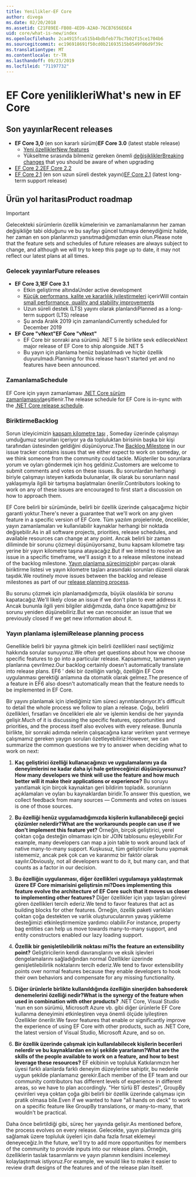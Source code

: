 ```yaml
---
title: Yenilikler-EF Core
author: divega
ms.date: 02/20/2018
ms.assetid: C21F89EE-FB08-4ED9-A2A0-76CB7656E6E4
uid: core/what-is-new/index
ms.openlocfilehash: 2ca4915fca515b4bdbfeb77bc7b02f15ce1704b6
ms.sourcegitcommit: ec196918691f50cd0b21693515b0549f06d9f39c
ms.translationtype: MT
ms.contentlocale: tr-TR
ms.lasthandoff: 09/23/2019
ms.locfileid: "71197732"
---
```

# <a name="whats-new-in-ef-core"></a><span data-ttu-id="d5356-102">EF Core yenilikleri</span><span class="sxs-lookup"><span data-stu-id="d5356-102">What's new in EF Core</span></span>

## <a name="recent-releases"></a><span data-ttu-id="d5356-103">Son yayınlar</span><span class="sxs-lookup"><span data-stu-id="d5356-103">Recent releases</span></span>

- <span data-ttu-id="d5356-104">**EF Core 3,0** (en son kararlı sürüm)</span><span class="sxs-lookup"><span data-stu-id="d5356-104">**EF Core 3.0** (latest stable release)</span></span> 
  - [<span data-ttu-id="d5356-105">Yeni özellikler</span><span class="sxs-lookup"><span data-stu-id="d5356-105">New features</span></span>](xref:core/what-is-new/ef-core-3.0/index) 
  - <span data-ttu-id="d5356-106">Yükseltme sırasında bilmeniz gereken önemli [değişiklikler](xref:core/what-is-new/ef-core-3.0/breaking-changes)</span><span class="sxs-lookup"><span data-stu-id="d5356-106">[Breaking changes](xref:core/what-is-new/ef-core-3.0/breaking-changes) that you should be aware of when upgrading</span></span>
- [<span data-ttu-id="d5356-107">EF Core 2.2</span><span class="sxs-lookup"><span data-stu-id="d5356-107">EF Core 2.2</span></span>](xref:core/what-is-new/ef-core-2.2)
- <span data-ttu-id="d5356-108">[EF Core 2,1](xref:core/what-is-new/ef-core-2.1) (en son uzun süreli destek yayını)</span><span class="sxs-lookup"><span data-stu-id="d5356-108">[EF Core 2.1](xref:core/what-is-new/ef-core-2.1) (latest long-term support release)</span></span>

## <a name="product-roadmap"></a><span data-ttu-id="d5356-109">Ürün yol haritası</span><span class="sxs-lookup"><span data-stu-id="d5356-109">Product roadmap</span></span>

> [!IMPORTANT]
> <span data-ttu-id="d5356-110">Gelecekteki sürümlerin özellik kümelerinin ve zamanlamalarının her zaman değişikliğe tabi olduğunu ve bu sayfayı güncel tutmaya deneydiğimiz halde, her zaman en son planlarımızı yansıtmadığımızdan emin olun.</span><span class="sxs-lookup"><span data-stu-id="d5356-110">Please note that the feature sets and schedules of future releases are always subject to change, and although we will try to keep this page up to date, it may not reflect our latest plans at all times.</span></span>

### <a name="future-releases"></a><span data-ttu-id="d5356-111">Gelecek yayınlar</span><span class="sxs-lookup"><span data-stu-id="d5356-111">Future releases</span></span>

- <span data-ttu-id="d5356-112">**EF Core 3,1**</span><span class="sxs-lookup"><span data-stu-id="d5356-112">**EF Core 3.1**</span></span>  
  - <span data-ttu-id="d5356-113">Etkin geliştirme altında</span><span class="sxs-lookup"><span data-stu-id="d5356-113">Under active development</span></span>
  - <span data-ttu-id="d5356-114">[Küçük performans, kalite ve kararlılık iyileştirmeleri](https://github.com/aspnet/EntityFrameworkCore/issues?q=is%3Aopen+is%3Aissue+milestone%3A3.1.0+sort%3Areactions-desc) içerir</span><span class="sxs-lookup"><span data-stu-id="d5356-114">Will contain [small performance, quality and stability improvements](https://github.com/aspnet/EntityFrameworkCore/issues?q=is%3Aopen+is%3Aissue+milestone%3A3.1.0+sort%3Areactions-desc)</span></span>
  - <span data-ttu-id="d5356-115">Uzun süreli destek (LTS) yayını olarak planlandı</span><span class="sxs-lookup"><span data-stu-id="d5356-115">Planned as a long-term support (LTS) release</span></span>
  - <span data-ttu-id="d5356-116">Şu anda Aralık 2019 için zamanlandı</span><span class="sxs-lookup"><span data-stu-id="d5356-116">Currently scheduled for December 2019</span></span>
- <span data-ttu-id="d5356-117">**EF Core "vNext"**</span><span class="sxs-lookup"><span data-stu-id="d5356-117">**EF Core "vNext"**</span></span>   
  - <span data-ttu-id="d5356-118">EF Core bir sonraki ana sürümü .NET 5 ile birlikte sevk edilecek</span><span class="sxs-lookup"><span data-stu-id="d5356-118">Next major release of EF Core to ship alongside .NET 5</span></span>
  - <span data-ttu-id="d5356-119">Bu yayın için planlama henüz başlatılmadı ve hiçbir özellik duyurulmadı.</span><span class="sxs-lookup"><span data-stu-id="d5356-119">Planning for this release hasn't started yet and no features have been announced.</span></span>  

### <a name="schedule"></a><span data-ttu-id="d5356-120">Zamanlama</span><span class="sxs-lookup"><span data-stu-id="d5356-120">Schedule</span></span>

<span data-ttu-id="d5356-121">EF Core için yayın zamanlaması [.NET Core sürüm zamanlamasıyla](https://github.com/dotnet/core/blob/master/roadmap.md)eşitlenir.</span><span class="sxs-lookup"><span data-stu-id="d5356-121">The release schedule for EF Core is in-sync with the [.NET Core release schedule](https://github.com/dotnet/core/blob/master/roadmap.md).</span></span>

### <a name="backlog"></a><span data-ttu-id="d5356-122">Biriktirme</span><span class="sxs-lookup"><span data-stu-id="d5356-122">Backlog</span></span>

<span data-ttu-id="d5356-123">Sorun izleyicimizin [kapsam kilometre taşı](https://github.com/aspnet/EntityFrameworkCore/issues?q=is%3Aopen+is%3Aissue+milestone%3ABacklog+sort%3Areactions-%2B1-desc) , Someday üzerinde çalışmayı umduğumuz sorunları içeriyor ya da topluluktan birisinin başka bir kişi tarafından üstesinden geldiğini düşünüyoruz.</span><span class="sxs-lookup"><span data-stu-id="d5356-123">The [Backlog Milestone](https://github.com/aspnet/EntityFrameworkCore/issues?q=is%3Aopen+is%3Aissue+milestone%3ABacklog+sort%3Areactions-%2B1-desc) in our issue tracker contains issues that we either expect to work on someday, or we think someone from the community could tackle.</span></span>
<span data-ttu-id="d5356-124">Müşteriler bu sorunlara yorum ve oyları göndermek için hoş geldiniz.</span><span class="sxs-lookup"><span data-stu-id="d5356-124">Customers are welcome to submit comments and votes on these issues.</span></span>
<span data-ttu-id="d5356-125">Bu sorunlardan herhangi biriyle çalışmayı isteyen katkıda bulunanlar, ilk olarak bu sorunların nasıl yaklaşımıyla ilgili bir tartışma başlatmaları önerilir.</span><span class="sxs-lookup"><span data-stu-id="d5356-125">Contributors looking to work on any of these issues are encouraged to first start a discussion on how to approach them.</span></span>

<span data-ttu-id="d5356-126">EF Core belirli bir sürümünde, belirli bir özellik üzerinde çalışacağımız hiçbir garanti yoktur.</span><span class="sxs-lookup"><span data-stu-id="d5356-126">There's never a guarantee that we'll work on any given feature in a specific version of EF Core.</span></span>
<span data-ttu-id="d5356-127">Tüm yazılım projelerinde, öncelikler, yayın zamanlamaları ve kullanılabilir kaynaklar herhangi bir noktada değişebilir.</span><span class="sxs-lookup"><span data-stu-id="d5356-127">As in all software projects, priorities, release schedules, and available resources can change at any point.</span></span>
<span data-ttu-id="d5356-128">Ancak belirli bir zaman diliminde bir sorunu çözmeyi düşünüyorsanız, bunu kapsam kilometre taşı yerine bir yayın kilometre taşına atayacağız.</span><span class="sxs-lookup"><span data-stu-id="d5356-128">But if we intend to resolve an issue in a specific timeframe, we'll assign it to a release milestone instead of the backlog milestone.</span></span>
<span data-ttu-id="d5356-129">[Yayın planlama sürecimizin](#release-planning-process)bir parçası olarak biriktirme listesi ve yayın kilometre taşları arasındaki sorunları düzenli olarak taşıdık.</span><span class="sxs-lookup"><span data-stu-id="d5356-129">We routinely move issues between the backlog and release milestones as part of our [release planning process](#release-planning-process).</span></span>

<span data-ttu-id="d5356-130">Bu sorunu çözmek için planlamadığımızda, büyük olasılıkla bir sorunu kapatacağız.</span><span class="sxs-lookup"><span data-stu-id="d5356-130">We'll likely close an issue if we don't plan to ever address it.</span></span>
<span data-ttu-id="d5356-131">Ancak bununla ilgili yeni bilgiler aldığımızda, daha önce kapattığınız bir sorunu yeniden düşünebiliriz.</span><span class="sxs-lookup"><span data-stu-id="d5356-131">But we can reconsider an issue that we previously closed if we get new information about it.</span></span>

### <a name="release-planning-process"></a><span data-ttu-id="d5356-132">Yayın planlama işlemi</span><span class="sxs-lookup"><span data-stu-id="d5356-132">Release planning process</span></span>

<span data-ttu-id="d5356-133">Genellikle belirli bir yayına gitmek için belirli özellikleri nasıl seçtiğimiz hakkında sorular sunuyoruz.</span><span class="sxs-lookup"><span data-stu-id="d5356-133">We often get questions about how we choose specific features to go into a particular release.</span></span>
<span data-ttu-id="d5356-134">Kapsamımız, tamamen yayın planlarına çevrilmez.</span><span class="sxs-lookup"><span data-stu-id="d5356-134">Our backlog certainly doesn't automatically translate into release plans.</span></span>
<span data-ttu-id="d5356-135">EF6 ' deki bir özelliğin varlığı, özelliğin EF Core uygulanması gerektiği anlamına da otomatik olarak gelmez.</span><span class="sxs-lookup"><span data-stu-id="d5356-135">The presence of a feature in EF6 also doesn't automatically mean that the feature needs to be implemented in EF Core.</span></span>

<span data-ttu-id="d5356-136">Bir yayını planlamak için izlediğimiz tüm süreci ayrıntılandırıyor.</span><span class="sxs-lookup"><span data-stu-id="d5356-136">It's difficult to detail the whole process we follow to plan a release.</span></span>
<span data-ttu-id="d5356-137">Çoğu, belirli özellikleri, fırsatları ve öncelikleri ele alır ve işlemin kendisi de her yayında gelişir.</span><span class="sxs-lookup"><span data-stu-id="d5356-137">Much of it is discussing the specific features, opportunities and priorities, and the process itself also evolves with every release.</span></span>
<span data-ttu-id="d5356-138">Bununla birlikte, bir sonraki adımda nelerin çalışacağına karar verirken yanıt vermeye çalışmamız gereken yaygın soruları özetleyebiliriz:</span><span class="sxs-lookup"><span data-stu-id="d5356-138">However, we can summarize the common questions we try to answer when deciding what to work on next:</span></span>

1. <span data-ttu-id="d5356-139">**Kaç geliştirici özelliği kullanacağınızı ve uygulamalarını ya da deneyimlerini ne kadar daha iyi hale getireceğinizi düşünüyorsunuz?**</span><span class="sxs-lookup"><span data-stu-id="d5356-139">**How many developers we think will use the feature and how much better will it make their applications or experience?**</span></span> <span data-ttu-id="d5356-140">Bu soruyu yanıtlamak için birçok kaynaktan geri bildirim topladık. sorunların açıklamaları ve oyları bu kaynaklardan biridir.</span><span class="sxs-lookup"><span data-stu-id="d5356-140">To answer this question, we collect feedback from many sources — Comments and votes on issues is one of those sources.</span></span>

2. <span data-ttu-id="d5356-141">**Bu özelliği henüz uygulamadığımızda kişilerin kullanabileceği geçici çözümler nelerdir?**</span><span class="sxs-lookup"><span data-stu-id="d5356-141">**What are the workarounds people can use if we don't implement this feature yet?**</span></span> <span data-ttu-id="d5356-142">Örneğin, birçok geliştirici, yerel çoktan çoğa desteğin olmaması için bir JOIN tablosunu eşleyebilir.</span><span class="sxs-lookup"><span data-stu-id="d5356-142">For example, many developers can map a join table to work around lack of native many-to-many support.</span></span> <span data-ttu-id="d5356-143">Kuşkusuz, tüm geliştiriciler bunu yapmak istememiz, ancak pek çok can ve kararımız bir faktör olarak sayılır.</span><span class="sxs-lookup"><span data-stu-id="d5356-143">Obviously, not all developers want to do it, but many can, and that counts as a factor in our decision.</span></span>

3. <span data-ttu-id="d5356-144">**Bu özelliğin uygulanması, diğer özellikleri uygulamaya yaklaştırmak üzere EF Core mimarisini geliştirsin mi?**</span><span class="sxs-lookup"><span data-stu-id="d5356-144">**Does implementing this feature evolve the architecture of EF Core such that it moves us closer to implementing other features?**</span></span> <span data-ttu-id="d5356-145">Diğer özellikler için yapı taşları görevi gören özellikleri tercih ederiz.</span><span class="sxs-lookup"><span data-stu-id="d5356-145">We tend to favor features that act as building blocks for other features.</span></span> <span data-ttu-id="d5356-146">Örneğin, özellik paketi varlıkları çoktan çoğa destekten ve varlık oluşturucularının yavaş yükleme desteğimizi etkinleştirmemize yardımcı olabilir.</span><span class="sxs-lookup"><span data-stu-id="d5356-146">For instance, property bag entities can help us move towards many-to-many support, and entity constructors enabled our lazy loading support.</span></span>

4. <span data-ttu-id="d5356-147">**Özellik bir genişletilebilirlik noktası mi?**</span><span class="sxs-lookup"><span data-stu-id="d5356-147">**Is the feature an extensibility point?**</span></span> <span data-ttu-id="d5356-148">Geliştiricilerin kendi davranışlarını ve eksik işlevleri dengelamalarını sağladığından normal Özellikler üzerinde genişletilebilirlik noktalarını tercih ederiz.</span><span class="sxs-lookup"><span data-stu-id="d5356-148">We tend to favor extensibility points over normal features because they enable developers to hook their own behaviors and compensate for any missing functionality.</span></span>

5. <span data-ttu-id="d5356-149">**Diğer ürünlerle birlikte kullanıldığında özelliğin sinerjiden bahsederek denemelerini özelliği nedir?**</span><span class="sxs-lookup"><span data-stu-id="d5356-149">**What is the synergy of the feature when used in combination with other products?**</span></span> <span data-ttu-id="d5356-150">.NET Core, Visual Studio 'nun en son sürümü, Microsoft Azure vb. gibi diğer ürünlerle EF Core kullanma deneyimini etkinleştiren veya önemli ölçüde iyileştiren Özellikler önerilir.</span><span class="sxs-lookup"><span data-stu-id="d5356-150">We favor features that enable or significantly improve the experience of using EF Core with other products, such as .NET Core, the latest version of Visual Studio, Microsoft Azure, and so on.</span></span>

6. <span data-ttu-id="d5356-151">**Bir özellik üzerinde çalışmak için kullanılabilecek kişilerin becerileri nelerdir ve bu kaynaklardan en iyi şekilde yararlanın?**</span><span class="sxs-lookup"><span data-stu-id="d5356-151">**What are the skills of the people available to work on a feature, and how to best leverage these resources?**</span></span> <span data-ttu-id="d5356-152">EF ekibinin ve topluluk Katkılarımızın her üyesi farklı alanlarda farklı deneyim düzeylerine sahiptir, bu nedenle uygun şekilde planlamanız gerekir.</span><span class="sxs-lookup"><span data-stu-id="d5356-152">Each member of the EF team and our community contributors has different levels of experience in different areas, so we have to plan accordingly.</span></span> <span data-ttu-id="d5356-153">"Her türlü BT destesi", GroupBy çevirileri veya çoktan çoğa gibi belirli bir özellik üzerinde çalışması için pratik olmasa bile.</span><span class="sxs-lookup"><span data-stu-id="d5356-153">Even if we wanted to have "all hands on deck" to work on a specific feature like GroupBy translations, or many-to-many, that wouldn't be practical.</span></span>

<span data-ttu-id="d5356-154">Daha önce belirtildiği gibi, süreç her yayında gelişir.</span><span class="sxs-lookup"><span data-stu-id="d5356-154">As mentioned before, the process evolves on every release.</span></span>
<span data-ttu-id="d5356-155">Gelecekte, yayın planlarımıza giriş sağlamak üzere topluluk üyeleri için daha fazla fırsat eklemeyi deneyeceğiz.</span><span class="sxs-lookup"><span data-stu-id="d5356-155">In the future, we'll try to add more opportunities for members of the community to provide inputs into our release plans.</span></span>
<span data-ttu-id="d5356-156">Örneğin, özelliklerin taslak tasarımlarını ve yayın planının kendisini incelemeyi kolaylaştırmak istiyoruz.</span><span class="sxs-lookup"><span data-stu-id="d5356-156">For example, we would like to make it easier to review draft designs of the features and of the release plan itself.</span></span>